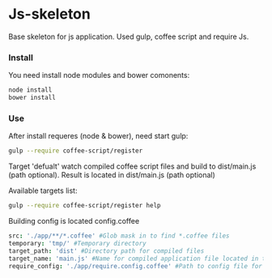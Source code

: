 # Js-skeleton

Base skeleton for js application. Used gulp, coffee script and require Js.

### Install

You need install node modules and bower comonents:

```bash
node install
bower install
```

### Use

After install requeres (node & bower), need start gulp:

```bash
gulp --require coffee-script/register
```

Target 'defualt' watch compiled coffee script files and build to dist/main.js (path optional). Result is located in dist/main.js (path optional)

Available targets list:

```bash
gulp --require coffee-script/register help
```

Building config is located config.coffee

```coffee
src: './app/**/*.coffee' #Glob mask in to find *.coffee files
temporary: 'tmp/' #Temporary directory
target_path: 'dist' #Directory path for compiled files
target_name: 'main.js' #Name for compiled application file located in target_path
require_config: './app/require.config.coffee' #Path to config file for require Js
```

